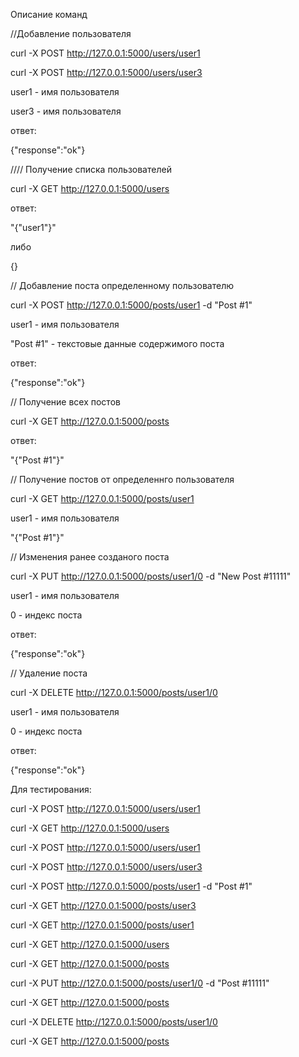 


Описание команд


//Добавление пользователя
 
curl -X POST http://127.0.0.1:5000/users/user1

curl -X POST http://127.0.0.1:5000/users/user3

user1 - имя пользователя

user3 - имя пользователя

ответ:

{"response":"ok"}



//// Получение списка пользователей

curl -X GET http://127.0.0.1:5000/users

ответ:

"{\"user1\"}"

либо 

{}




// Добавление поста определенному пользователю

curl -X POST http://127.0.0.1:5000/posts/user1 -d "Post #1"

user1 - имя пользователя

"Post #1" - текстовые данные содержимого поста

ответ:

{"response":"ok"}



// Получение всех постов

curl -X GET http://127.0.0.1:5000/posts

ответ:

"{\"Post #1\"}"



// Получение постов от определеннго пользователя

curl -X GET http://127.0.0.1:5000/posts/user1 

user1 - имя пользователя

"{\"Post #1\"}"



// Изменения ранее созданого поста

curl -X PUT http://127.0.0.1:5000/posts/user1/0 -d "New Post #11111"

user1 - имя пользователя

0 - индекс поста

ответ:

{"response":"ok"}


// Удаление поста

curl -X DELETE http://127.0.0.1:5000/posts/user1/0

user1 - имя пользователя

0 - индекс поста

ответ:

{"response":"ok"}







Для тестирования:

curl -X POST http://127.0.0.1:5000/users/user1

curl -X GET http://127.0.0.1:5000/users

curl -X POST http://127.0.0.1:5000/users/user1

curl -X POST http://127.0.0.1:5000/users/user3

curl -X POST http://127.0.0.1:5000/posts/user1 -d "Post #1"

curl -X GET http://127.0.0.1:5000/posts/user3

curl -X GET http://127.0.0.1:5000/posts/user1
 
curl -X GET http://127.0.0.1:5000/users

curl -X GET http://127.0.0.1:5000/posts

curl -X PUT http://127.0.0.1:5000/posts/user1/0 -d "Post #11111"

curl -X GET http://127.0.0.1:5000/posts

curl -X DELETE http://127.0.0.1:5000/posts/user1/0

curl -X GET http://127.0.0.1:5000/posts













